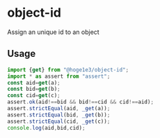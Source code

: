# object-id
Assign an unique id to an object

## Usage

~~~js
import {get} from "@hoge1e3/object-id";
import * as assert from "assert";
const aid=get(a);
const bid=get(b);
const cid=get(c);
assert.ok(aid!==bid && bid!==cid && cid!==aid);
assert.strictEqual(aid, _get(a));
assert.strictEqual(bid, _get(b));
assert.strictEqual(cid, _get(c));  
console.log(aid,bid,cid);
~~~

